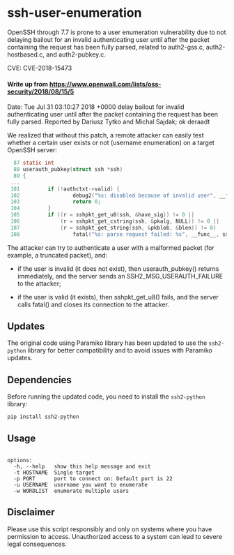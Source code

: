 
# ssh-user-enumeration

OpenSSH through 7.7 is prone to a user enumeration vulnerability due to not delaying bailout for an invalid authenticating user until after the packet containing the request has been fully parsed, related to auth2-gss.c, auth2-hostbased.c, and auth2-pubkey.c.

CVE: CVE-2018-15473

#### Write up from https://www.openwall.com/lists/oss-security/2018/08/15/5

Date:   Tue Jul 31 03:10:27 2018 +0000
    delay bailout for invalid authenticating user until after the packet
    containing the request has been fully parsed. Reported by Dariusz Tytko
    and Michal Sajdak; ok deraadt

We realized that without this patch, a remote attacker can easily test
whether a certain user exists or not (username enumeration) on a target
OpenSSH server:
```c
  87 static int
  88 userauth_pubkey(struct ssh *ssh)
  89 {
 ...
 101         if (!authctxt->valid) {
 102                 debug2("%s: disabled because of invalid user", __func__);
 103                 return 0;
 104         }
 105         if ((r = sshpkt_get_u8(ssh, &have_sig)) != 0 ||
 106             (r = sshpkt_get_cstring(ssh, &pkalg, NULL)) != 0 ||
 107             (r = sshpkt_get_string(ssh, &pkblob, &blen)) != 0)
 108                 fatal("%s: parse request failed: %s", __func__, ssh_err(r));
```
The attacker can try to authenticate a user with a malformed packet (for
example, a truncated packet), and:

- if the user is invalid (it does not exist), then userauth_pubkey()
  returns immediately, and the server sends an SSH2_MSG_USERAUTH_FAILURE
  to the attacker;

- if the user is valid (it exists), then sshpkt_get_u8() fails, and the
  server calls fatal() and closes its connection to the attacker.
  

## Updates

The original code using Paramiko library has been updated to use the `ssh2-python` library for better compatibility and to avoid issues with Paramiko updates.

## Dependencies

Before running the updated code, you need to install the `ssh2-python` library:

``` pip install ssh2-python ```

## Usage

``` usage: ssh-check-username.py [-h] [-t HOSTNAME] [-p PORT] [-u USERNAME] [-w WORDLIST]

options:
  -h, --help   show this help message and exit
  -t HOSTNAME  Single target
  -p PORT      port to connect on: Default port is 22
  -u USERNAME  username you want to enumerate
  -w WORDLIST  enumerate multiple users
  ```


## Disclaimer

Please use this script responsibly and only on systems where you have permission to access. Unauthorized access to a system can lead to severe legal consequences.



